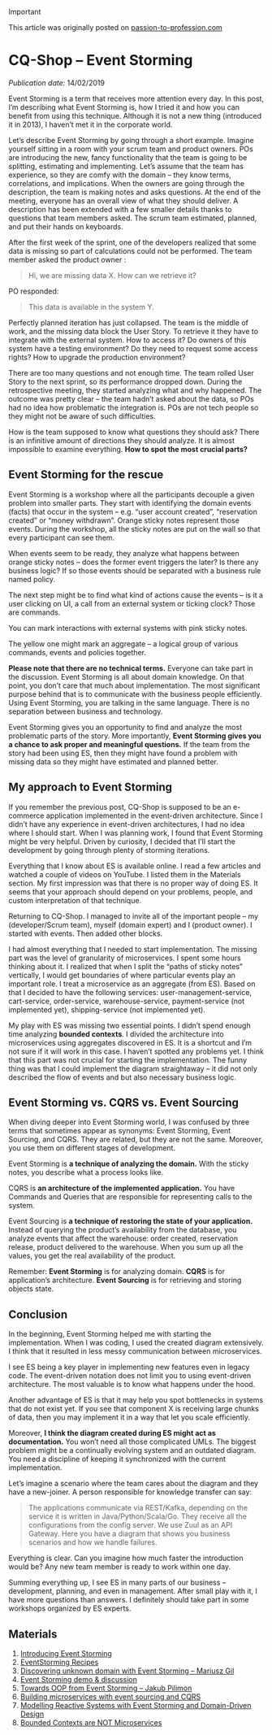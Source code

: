> [!IMPORTANT]
> This article was originally posted on [passion-to-profession.com](https://web.archive.org/web/20220702180901/https://passion-to-profession.com/2019/02/14/cq-shop-event-storming/)

# CQ-Shop – Event Storming
*Publication date:* 14/02/2019

Event Storming is a term that receives more attention every day. In this post, I’m describing what Event Storming is, how I tried it and how you can benefit from using this technique. Although it is not a new thing (introduced it in 2013), I haven’t met it in the corporate world.


Let’s describe Event Storming by going through a short example. Imagine yourself sitting in a room with your scrum team and product owners. POs are introducing the new, fancy functionality that the team is going to be splitting, estimating and implementing. Let’s assume that the team has experience, so they are comfy with the domain – they know terms, correlations, and implications. When the owners are going through the description, the team is making notes and asks questions. At the end of the meeting, everyone has an overall view of what they should deliver. A description has been extended with a few smaller details thanks to questions that team members asked. The scrum team estimated, planned, and put their hands on keyboards.

After the first week of the sprint, one of the developers realized that some data is missing so part of calculations could not be performed. The team member asked the product owner :

> Hi, we are missing data X. How can we retrieve it?

PO responded:

> This data is available in the system Y.

Perfectly planned iteration has just collapsed. The team is the middle of work, and the missing data block the User Story. To retrieve it they have to integrate with the external system. How to access it? Do owners of this system have a testing environment? Do they need to request some access rights? How to upgrade the production environment?

There are too many questions and not enough time. The team rolled User Story to the next sprint, so its performance dropped down. During the retrospective meeting, they started analyzing what and why happened. The outcome was pretty clear – the team hadn’t asked about the data, so POs had no idea how problematic the integration is. POs are not tech people so they might not be aware of such difficulties.

How is the team supposed to know what questions they should ask? There is an infinitive amount of directions they should analyze. It is almost impossible to examine everything. **How to spot the most crucial parts?**

## Event Storming for the rescue

Event Storming is a workshop where all the participants decouple a given problem into smaller parts. They start with identifying the domain events (facts) that occur in the system – e.g. “user account created”, “reservation created” or “money withdrawn”. Orange sticky notes represent those events. During the workshop, all the sticky notes are put on the wall so that every participant can see them.

When events seem to be ready, they analyze what happens between orange sticky notes – does the former event triggers the later? Is there any business logic? If so those events should be separated with a business rule named policy.

The next step might be to find what kind of actions cause the events – is it a user clicking on UI, a call from an external system or ticking clock? Those are commands.

You can mark interactions with external systems with pink sticky notes.

The yellow one might mark an aggregate – a logical group of various commands, events and policies together.

**Please note that there are no technical terms.** Everyone can take part in the discussion. Event Storming is all about domain knowledge. On that point, you don’t care that much about implementation. The most significant purpose behind that is to communicate with the business people efficiently. Using Event Storming, you are talking in the same language. There is no separation between business and technology.

Event Storming gives you an opportunity to find and analyze the most problematic parts of the story. More importantly, **Event Storming gives you a chance to ask proper and meaningful questions.** If the team from the story had been using ES, then they might have found a problem with missing data so they might have estimated and planned better.

## My approach to Event Storming

If you remember the previous post, CQ-Shop is supposed to be an e-commerce application implemented in the event-driven architecture. Since I didn’t have any experience in event-driven architectures, I had no idea where I should start. When I was planning work, I found that Event Storming might be very helpful. Driven by curiosity, I decided that I’ll start the development by going through plenty of storming iterations.

Everything that I know about ES is available online. I read a few articles and watched a couple of videos on YouTube. I listed them in the Materials section. My first impression was that there is no proper way of doing ES. It seems that your approach should depend on your problems, people, and custom interpretation of that technique.

Returning to CQ-Shop. I managed to invite all of the important people – my (developer/Scrum team), myself (domain expert) and I (product owner). I started with events. Then added other blocks. 

I had almost everything that I needed to start implementation. The missing part was the level of granularity of microservices. I spent some hours thinking about it. I realized that when I split the “paths of sticky notes” vertically, I would get boundaries of where particular events play an important role. I treat a microservice as an aggregate (from ES). Based on that I decided to have the following services: user-management-service, cart-service, order-service, warehouse-service, payment-service (not implemented yet), shipping-service (not implemented yet).

My play with ES was missing two essential points. I didn’t spend enough time analyzing **bounded contexts**. I divided the architecture into microservices using aggregates discovered in ES.  It is a shortcut and I’m not sure if it will work in this case. I haven’t spotted any problems yet. I think that this part was not crucial for starting the implementation. The funny thing was that I could implement the diagram straightaway – it did not only described the flow of events and but also necessary business logic.

## Event Storming vs. CQRS vs. Event Sourcing

When diving deeper into Event Storming world, I was confused by three terms that sometimes appear as synonyms: Event Storming, Event Sourcing, and CQRS. They are related, but they are not the same. Moreover, you use them on different stages of development.

Event Storming is **a technique of analyzing the domain.** With the sticky notes, you describe what a process looks like.

CQRS is **an architecture of the implemented application.** You have Commands and Queries that are responsible for representing calls to the system.

Event Sourcing is **a technique of restoring the state of your application.** Instead of querying the product’s availability from the database, you analyze events that affect the warehouse: order created, reservation release, product delivered to the warehouse. When you sum up all the values, you get the real availability of the product.

Remember:
**Event Storming** is for analyzing domain.
**CQRS** is for application’s architecture.
**Event Sourcing** is for retrieving and storing objects state.

## Conclusion
In the beginning, Event Storming helped me with starting the implementation. When I was coding, I used the created diagram extensively. I think that it resulted in less messy communication between microservices.

I see ES being a key player in implementing new features even in legacy code. The event-driven notation does not limit you to using event-driven architecture. The most valuable is to know what happens under the hood.

Another advantage of ES is that it may help you spot bottlenecks in systems that do not exist yet. If you see that component X is receiving large chunks of data, then you may implement it in a way that let you scale efficiently.

Moreover, **I think the diagram created during ES might act as documentation.** You won’t need all those complicated UMLs. The biggest problem might be a continually evolving system and an outdated diagram. You need a discipline of keeping it synchronized with the current implementation.

Let’s imagine a scenario where the team cares about the diagram and they have a new-joiner. A person responsible for knowledge transfer can say:

> The applications communicate via REST/Kafka, depending on the service it is written in Java/Python/Scala/Go. They receive all the configurations from the config server. We use Zuul as an API Gateway. Here you have a diagram that shows you business scenarios and how we handle failures.

Everything is clear. Can you imagine how much faster the introduction would be? Any new team member is ready to work within one day.

Summing everything up, I see ES in many parts of our business – development, planning, and even in management. After small play with it, I have more questions than answers. I definitely should take part in some workshops organized by ES experts.

## Materials
1. [Introducing Event Storming](http://ziobrando.blogspot.com/2013/11/introducing-event-storming.html)
1. [EventStorming Recipes](https://skillsmatter.com/skillscasts/5193-alberto-brandolini#showModal?modal-signup-complete)
1. [Discovering unknown domain with Event Storming – Mariusz Gil](https://www.youtube.com/watch?v=dhoXYRqghws)
1. [Event Storming demo & discussion](https://www.youtube.com/watch?v=xIB_VQVVWKk)
1. [Towards OOP from Event Storming – Jakub Pilimon](https://www.youtube.com/watch?v=k8sGf6ZPs2E)
1. [Building microservices with event sourcing and CQRS](https://www.youtube.com/watch?v=A0goyZ9F4bg)
1. [Modelling Reactive Systems with Event Storming and Domain-Driven Design](https://blog.redelastic.com/corporate-arts-crafts-modelling-reactive-systems-with-event-storming-73c6236f5dd7)
1. [Bounded Contexts are NOT Microservices](https://vladikk.com/2018/01/21/bounded-contexts-vs-microservices/)
